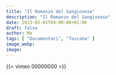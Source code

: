 ```yaml
---
title: "Il Romanzo del Sangiovese"
description: "Il Romanzo del Sangiovese"
date: 2013-05-01T09:00:00+01:00
draft: false
author: Me
tags: [ "Documentari", "Toscana" ]
image_webp:
image:
---
```


{{< vimeo 00000000 >}}
